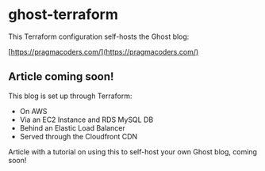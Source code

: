 # ghost-terraform

This Terraform configuration self-hosts the Ghost blog:

[https://pragmacoders.com/](https://pragmacoders.com/)

## Article coming soon!

This blog is set up through Terraform:

- On AWS
- Via an EC2 Instance and RDS MySQL DB
- Behind an Elastic Load Balancer
- Served through the Cloudfront CDN

Article with a tutorial on using this to self-host your own Ghost blog, coming soon!
